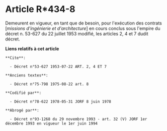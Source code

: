 # Article R*434-8

Demeurent en vigueur, en tant que de besoin, pour l'exécution des contrats [*missions d'ingénierie et d'architecture*] en
cours conclus sous l'empire du décret n. 53-627 du 22 juillet 1953 modifié, les articles 2, 4 et 7 dudit décret.

**Liens relatifs à cet article**

	**Cite**:

	  - Décret n°53-627 1953-07-22 ART. 2, 4 ET 7

	**Anciens textes**:

	  - Décret n°75-798 1975-08-22 art. 8

	**Codifié par**:

	  - Décret n°78-622 1978-05-31 JORF 8 juin 1978

	**Abrogé par**:

	  - Décret n°93-1268 du 29 novembre 1993 - art. 32 (V) JORF 1er décembre 1993 en vigueur le 1er juin 1994
